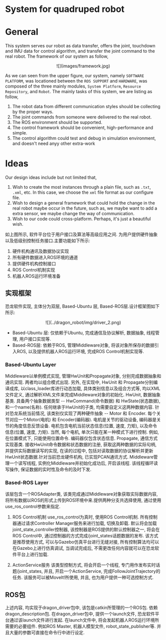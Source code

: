# System for quadruped robot

# General

This system serves our robot as data transfer, offers the joint, touchdown and IMU data for control algorithm, and transfer the joint command to the real robot. The framework of our system as follow,

<center>
![](images/framework.jpg)
</center>

As we can seen from the upper figure, our system, namely `SOFTWARE PLATFORM`, was locationed between the `ROS SUPPORT` and `HARDWARE`, was composed of the three mainly modules, `System Platform`, `Resource Repository`, and `Robot`. The mainly tasks of this system, we are listing as follow,
 1. The robot data from different communication styles should be collecting by the proper ways.
 2. The joint commands from someone were delivered to the real robot.
 3. The ROS environment should be supported.
 4. The control framework should be convenient, high-performance and simple.
 5. The control algorithm could test and debug in simulation environment, and doesn't need anyy other extra-work

# Ideas

Our design ideas include but not limited that,
 1. Wish to create the most instances through a plain file, such as `.txt`, `.xml`, etc. In this case, we choose the `xml` file format as our configure file.
 2. Wish to design a general framework that could hold the change in the real robot maybe occur in the future, such as, we maybe want to add a extra sensor, we maybe change the way of communication.
 3. Wish to our code could cross-platform. Perhaps, it's just a beautiful wish.




如上图所示, 软件平台位于用户接口及算法等高级应用之间. 为用户提供硬件抽象以及低级别控制任务接口.主要功能如下所示:

1. 硬件机构通讯及数据协议实现
2. 所有硬件数据进入ROS环境的通道
3. 提供硬件机构控制接口
4. ROS Control机制实现
5. 机器人ROS运行环境准备

## 实现框架

恐龙软件实现, 主体分为双层, Based-Ubuntu 层, Based-ROS层.设计框架图如下所示:

<center>
![](../dragon_robot/img/driver_2.png)
</center>

- Based-Ubuntu 层: 仅依赖于Ubuntu, 完成通信及协议解析, 数据抽象, 线程管理, 用户接口实现等.
- Based-ROS层: 依赖于ROS, 管理Middleware对象, 将该对象所保存的数据引入ROS, 以及提供机器人ROS运行环境, 完成ROS Control机制实现等.

### Based-Ubuntu Layer
Middleware以单例模式实现, 管理HwUnit和Propagate对象, 分别完成数据抽象和通讯实现. 两者均以组合模式出现. 另外, 在实现中, HwUnit 和 Propagate分别编译成库, 以class_loader库进行动态加载, 具体类别信息以及组合方式等, 均以XML文件定义, 通过解析XML文件来完成Middleware对象的初始化.
HwUnit, 数据抽象基类. 具备两个抽象数据类型 -- HwCommand(命令数据) 和 HwState(状态数据), 和一个name(名称). 任何继承于HwUnit的子类, 均需要自定义这两种数据内容. 
针对恐龙系统当前情况, 该类别仅实现了两种硬件抽象 -- Motor 和 Encoder. 每个关节对应一个Motor(电机) 和 Encoder(编码器). 电机是关节的驱动设备, 编码器是关节的角度信息反馈设备. 电机包含电机当前状态信息(位置, 速度, 力矩), 以及命令信息(位置, 速度, 力矩). 当然, 每个电机, 单次只能在某一种模式下进行控制. 例如, 在位置模式下, 只能使用位置命令. 编码器仅包含状态信息.
Propagate, 通信方式实现基类. 接收HwUnit命令数据和状态数据的注册, 获取这两种数据的实际句柄, 并提供实际数据读写的实现, 在读的过程中, 包括对读取数据的协议解析并更新HwUnit状态数据.针对当前恐龙硬件机构, 已实现PCAN通讯方式.
Middleware管理一个读写线程, 实例化Middleware并初始化成功后, 开启该线程. 该线程循环读写操作, 保证数据的实时性及命令的及时下发.

### Based-ROS Layer
该层包含一个ROSAdapter类, 该类完成通过Middleware对象获取实际数据内容, 将所有数据以ROS的形式上传到ROS环境中来.提供两种分支共选择使用, 通过使用use_ros_control参数来指定.

1. ROS Control机制
use_ros_control为真时, 使用ROS Control机制. 所有控制器通过请求Controller Manager服务来进行加载, 切换及卸载. 默认将会加载joint_state_controller控制器, 该控制器是ROS提供的默认控制器之一, 将会在ROS Control中, 通过控制器的方式完成/joint_states话题数据的发布.
该方式是推荐使用方式, 可以与Gazebo仿真平台进行无缝对接, 所有控制算法均可以在Gazebo上进行仿真调试, 当调试完成后, 不需更改任何内容就可以在恐龙软件平台上进行加载.

2. ActionService服务
该类型控制方式, 将会开启一个线程, 专门用作发布实时话题/joint_states, 并且, 开启一个ActionService, 完成FollowJointTrajectory的任务. 该服务可以被MoveIt!所使用, 并且, 也为用户提供一种可选控制方式.

## ROS包
上述内容, 均实现于dragon_driver包中, 该包是catkin所管理的一个ROS包. 依赖dragon_description包. 在dragon_driver包中, 提供一个launch文件, 恐龙软件平台通过该launch文件进行发起. 在launch文件中, 将会发起机器人ROS运行环境所需要的必要组件. 例如ROS Master, 机器人模型文件, robot_state_publisher等. 并且大量的参数可直接在命令行中进行设定.